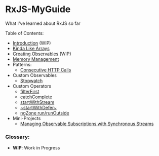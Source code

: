 # RxJS-MyGuide
What I've learned about RxJS so far

Table of Contents:
- [Introduction](Intro.md) (WIP)
- [Kinda Like Arrays](Silaa.md)
- [Creating Observables](Creating.md) (WIP)
- [Memory Management](MemoryManagement.md)
- Patterns:
  - [Consecutive HTTP Calls](Chttpcp.md)
- Custom Observables
  - [Stopwatch](Stopwatch.md)
- Custom Operators
  - [filterFirst](filterFirst.md)
  - [catchComplete](catchComplete.md)
  - [startWithStream](startWithStream.md)
  - [~startWithDefer~](startWithDefer.md)
  - [ngZone run/runOutside](ngZoneOperators.md)
- Mini-Projects
  - [Managing Observable Subscriptions with Synchronous Streams](Mosss.md)

### Glossary:
  - **WIP**: Work in Progress

